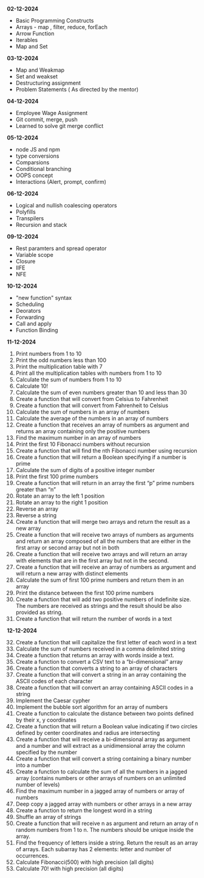 **02-12-2024**
- Basic Programming Constructs
- Arrays - map , filter, reduce, forEach
- Arrow Function
- Iterables
- Map and Set

**03-12-2024**
- Map and Weakmap
- Set and weakset
- Destructuring assignment
- Problem Statements ( As directed by the mentor)
 
**04-12-2024**
- Employee Wage Assignment
- Git commit, merge, push
- Learned to solve git merge conflict

**05-12-2024**
- node JS and npm
- type conversions
- Comparsions
- Conditional branching
- OOPS concept
- Interactions (Alert, prompt, confirm) 

**06-12-2024**
- Logical and nullish coalescing operators
- Polyfills
- Transpilers
- Recursion and stack

**09-12-2024**
- Rest paramters and spread operator
- Variable scope
- Closure
- IIFE
- NFE

**10-12-2024**
- "new function" syntax
- Scheduling
- Deorators
- Forwarding
- Call and apply
- Function Binding

**11-12-2024**
1. Print numbers from 1 to 10
2. Print the odd numbers less than 100
3. Print the multiplication table with 7
4. Print all the multiplication tables with numbers from 1 to 10
5. Calculate the sum of numbers from 1 to 10
6. Calculate 10!
7. Calculate the sum of even numbers greater than 10 and less than 30
8. Create a function that will convert from Celsius to Fahrenheit
9. Create a function that will convert from Fahrenheit to Celsius
10. Calculate the sum of numbers in an array of numbers
11. Calculate the average of the numbers in an array of numbers
12. Create a function that receives an array of numbers as argument and returns an array containing only the positive numbers
13. Find the maximum number in an array of numbers
14. Print the first 10 Fibonacci numbers without recursion
15. Create a function that will find the nth Fibonacci number using recursion
16. Create a function that will return a Boolean specifying if a number is prime
17. Calculate the sum of digits of a positive integer number
18. Print the first 100 prime numbers
19. Create a function that will return in an array the first “p” prime numbers greater than “n”
20. Rotate an array to the left 1 position
21. Rotate an array to the right 1 position
22. Reverse an array
23. Reverse a string
24. Create a function that will merge two arrays and return the result as a new array
25. Create a function that will receive two arrays of numbers as arguments and return an array composed of all the numbers that are either in the first array or second array but not in both
26. Create a function that will receive two arrays and will return an array with elements that are in the first array but not in the second.
27. Create a function that will receive an array of numbers as argument and will return a new array with distinct elements
28. Calculate the sum of first 100 prime numbers and return them in an array
29. Print the distance between the first 100 prime numbers
30. Create a function that will add two positive numbers of indefinite size. The numbers are received as strings and the result should be also provided as string.
31. Create a function that will return the number of words in a text


**12-12-2024**

32. Create a function that will capitalize the first letter of each word in a text
33. Calculate the sum of numbers received in a comma delimited string
34. Create a function that returns an array with words inside a text.
35. Create a function to convert a CSV text to a “bi-dimensional” array
36. Create a function that converts a string to an array of characters
37. Create a function that will convert a string in an array containing the ASCII codes of each character
38. Create a function that will convert an array containing ASCII codes in a string
39. Implement the Caesar cypher
40. Implement the bubble sort algorithm for an array of numbers
41. Create a function to calculate the distance between two points defined by their x, y coordinates
42. Create a function that will return a Boolean value indicating if two circles defined by center coordinates and radius are intersecting
43. Create a function that will receive a bi-dimensional array as argument and a number and will extract as a unidimensional array the column specified by the number
44. Create a function that will convert a string containing a binary number into a number
45. Create a function to calculate the sum of all the numbers in a jagged array
(contains numbers or other arrays of numbers on an unlimited number of
levels)
46. Find the maximum number in a jagged array of numbers or array of numbers
47. Deep copy a jagged array with numbers or other arrays in a new array
48. Create a function to return the longest word in a string
49. Shuffle an array of strings
50. Create a function that will receive n as argument and return an array of n random numbers from 1 to n. The numbers should be unique inside the array.
51. Find the frequency of letters inside a string. Return the result as an array of arrays. Each subarray has 2 elements: letter and number of occurrences.
52. Calculate Fibonacci(500) with high precision (all digits)
53. Calculate 70! with high precision (all digits)



  
  
